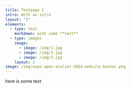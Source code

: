 ```yaml
---
title: Testpage 1
intro: With an intro
layout: "1"
elements:
  - type: text
    markdown: with some **text**
  - type: images
    image:
      - image: /img/1.jpg
      - image: /img/2.jpg
      - image: /img/3.jpg
    layout: 2
image: /img/expo-open-atelier-2024-website-banner.png
---
```

here is some text
